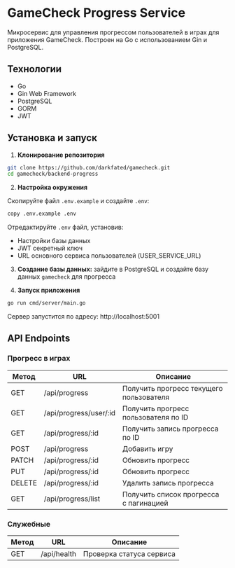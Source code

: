 # GameCheck Progress Service

Микросервис для управления прогрессом пользователей в играх для приложения GameCheck. Построен на Go с использованием Gin и PostgreSQL.

## Технологии

- Go
- Gin Web Framework
- PostgreSQL
- GORM
- JWT

## Установка и запуск

1. **Клонирование репозитория**

```bash
git clone https://github.com/darkfated/gamecheck.git
cd gamecheck/backend-progress
```

2. **Настройка окружения**

Скопируйте файл `.env.example` и создайте `.env`:

```bash
copy .env.example .env
```

Отредактируйте `.env` файл, установив:

- Настройки базы данных
- JWT секретный ключ
- URL основного сервиса пользователей (USER_SERVICE_URL)

3. **Создание базы данных:** зайдите в PostgreSQL и создайте базу данных `gamecheck` для прогресса

4. **Запуск приложения**

```bash
go run cmd/server/main.go
```

Сервер запустится по адресу: http://localhost:5001

## API Endpoints

### Прогресс в играх

| Метод  | URL                    | Описание                                |
| ------ | ---------------------- | --------------------------------------- |
| GET    | /api/progress          | Получить прогресс текущего пользователя |
| GET    | /api/progress/user/:id | Получить прогресс пользователя по ID    |
| GET    | /api/progress/:id      | Получить запись прогресса по ID         |
| POST   | /api/progress          | Добавить игру                           |
| PATCH  | /api/progress/:id      | Обновить прогресс                       |
| PUT    | /api/progress/:id      | Обновить прогресс                       |
| DELETE | /api/progress/:id      | Удалить запись прогресса                |
| GET    | /api/progress/list     | Получить список прогресса с пагинацией  |

### Служебные

| Метод | URL         | Описание                |
| ----- | ----------- | ----------------------- |
| GET   | /api/health | Проверка статуса сервиса|
